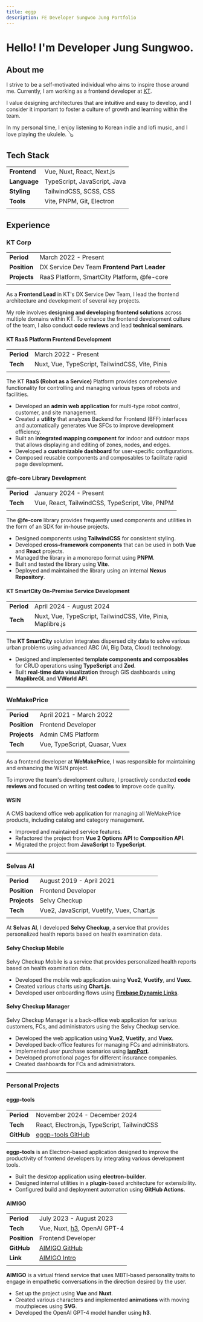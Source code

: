 ```yaml
---
title: eggp
description: FE Developer Sungwoo Jung Portfolio
---
```



# Hello! I'm **Developer Jung Sungwoo**.

## About me

I strive to be a self-motivated individual who aims to inspire those around me. Currently, I am working as a frontend developer at [KT](https://corp.kt.com/).

I value designing architectures that are intuitive and easy to develop, and I consider it important to foster a culture of growth and learning within the team.

In my personal time, I enjoy listening to Korean indie and lofi music, and I love playing the ukulele. 🪕

## Tech Stack

|              |                                |
|--------------|--------------------------------|
| **Frontend** | Vue, Nuxt, React, Next.js      |
| **Language** | TypeScript, JavaScript, Java   |
| **Styling**  | TailwindCSS, SCSS, CSS         |
| **Tools**    | Vite, PNPM, Git, Electron      |
|              |                                |

## Experience

### KT Corp

|              |                                              |
|--------------|----------------------------------------------|
| **Period**   | March 2022 - Present                         |
| **Position** | DX Service Dev Team **Frontend Part Leader** |
| **Projects** | RaaS Platform, SmartCity Platform, @fe-core  |
|              |                                              |

As a **Frontend Lead** in KT's DX Service Dev Team, I lead the frontend architecture and development of several key projects.

My role involves **designing and developing frontend solutions** across multiple domains within KT. To enhance the frontend development culture of the team, I also conduct **code reviews** and lead **technical seminars**.

#### KT RaaS Platform Frontend Development

|            |                                                                            |
|------------|----------------------------------------------------------------------------|
| **Period** | March 2022 - Present                                                       |
| **Tech**   | Nuxt, Vue, TypeScript, TailwindCSS, Vite, Pinia                             |
|            |                                                                            |

The KT **RaaS (Robot as a Service)** Platform provides comprehensive functionality for controlling and managing various types of robots and facilities.

- Developed an **admin web application** for multi-type robot control, customer, and site management.
- Created a **utility** that analyzes Backend for Frontend (BFF) interfaces and automatically generates Vue SFCs to improve development efficiency.
- Built an **integrated mapping component** for indoor and outdoor maps that allows displaying and editing of zones, nodes, and edges.
- Developed a **customizable dashboard** for user-specific configurations.
- Composed reusable components and composables to facilitate rapid page development.

#### @fe-core Library Development

|            |                                                 |
|------------|-------------------------------------------------|
| **Period** | January 2024 - Present                          |
| **Tech**   | Vue, React, TailwindCSS, TypeScript, Vite, PNPM |
|            |                                                 |

The **@fe-core** library provides frequently used components and utilities in the form of an SDK for in-house projects.

- Designed components using **TailwindCSS** for consistent styling.
- Developed **cross-framework components** that can be used in both **Vue** and **React** projects.
- Managed the library in a monorepo format using **PNPM**.
- Built and tested the library using **Vite**.
- Deployed and maintained the library using an internal **Nexus Repository**.

#### KT SmartCity On-Premise Service Development

|            |                                                              |
|------------|--------------------------------------------------------------|
| **Period** | April 2024 - August 2024                                     |
| **Tech**   | Nuxt, Vue, TypeScript, TailwindCSS, Vite, Pinia, Maplibre.js |
|            |                                                              |

The **KT SmartCity** solution integrates dispersed city data to solve various urban problems using advanced ABC (AI, Big Data, Cloud) technology.

- Designed and implemented **template components and composables** for CRUD operations using **TypeScript** and **Zod**.
- Built **real-time data visualization** through GIS dashboards using **MaplibreGL** and **VWorld API**.

---

### WeMakePrice
|              |                               |
|--------------|-------------------------------|
| **Period**   | April 2021 - March 2022       |
| **Position** | Frontend Developer            |
| **Projects** | Admin CMS Platform            |
| **Tech**     | Vue, TypeScript, Quasar, Vuex |
|              |                               |

As a frontend developer at **WeMakePrice**, I was responsible for maintaining and enhancing the WSIN project.

To improve the team's development culture, I proactively conducted **code reviews** and focused on writing **test codes** to improve code quality.

#### WSIN

A CMS backend office web application for managing all WeMakePrice products, including catalog and category management.

- Improved and maintained service features.
- Refactored the project from **Vue 2 Options API** to **Composition API**.
- Migrated the project from **JavaScript** to **TypeScript**.

---

### Selvas AI

|              |                                          |
|--------------|------------------------------------------|
| **Period**   | August 2019 - April 2021                 |
| **Position** | Frontend Developer                       |
| **Projects** | Selvy Checkup                            |
| **Tech**     | Vue2, JavaScript, Vuetify, Vuex, Chart.js |
|              |                                          |

At **Selvas AI**, I developed **Selvy Checkup**, a service that provides personalized health reports based on health examination data.

#### Selvy Checkup Mobile

Selvy Checkup Mobile is a service that provides personalized health reports based on health examination data.

- Developed the mobile web application using **Vue2**, **Vuetify**, and **Vuex**.
- Created various charts using **Chart.js**.
- Developed user onboarding flows using [**Firebase Dynamic Links**](https://firebase.google.com/docs/dynamic-links?hl=en).

#### Selvy Checkup Manager

Selvy Checkup Manager is a back-office web application for various customers, FCs, and administrators using the Selvy Checkup service.

- Developed the web application using **Vue2**, **Vuetify**, and **Vuex**.
- Developed back-office features for managing FCs and administrators.
- Implemented user purchase scenarios using [**IamPort**](https://api.iamport.kr/).
- Developed promotional pages for different insurance companies.
- Created dashboards for FCs and administrators.

---

### Personal Projects

#### eggp-tools

|            |                                                                |
|------------|----------------------------------------------------------------|
| **Period** | November 2024 - December 2024                                  |
| **Tech**   | React, Electron.js, TypeScript, TailwindCSS                    |
| **GitHub** | [eggp-tools GitHub](https://github.com/eggplantiny/eggp-tools) |
|            |                                                                |

**eggp-tools** is an Electron-based application designed to improve the productivity of frontend developers by integrating various development tools.

- Built the desktop application using **electron-builder**.
- Designed internal utilities in a **plugin**-based architecture for extensibility.
- Configured build and deployment automation using **GitHub Actions**.

#### AIMIGO

|              |                                                                                     |
|--------------|-------------------------------------------------------------------------------------|
| **Period**   | July 2023 - August 2023                                                             |
| **Tech**     | Vue, Nuxt, [h3](https://github.com/unjs/h3), OpenAI GPT-4                           |
| **Position** | Frontend Developer                                                                  |
| **GitHub**   | [AIMIGO GitHub](https://github.com/Sejin-Kim-Team/AIMIGO)                           |
| **Link**     | [AIMIGO Intro](https://eggp.notion.site/AIMIGO-15165b2db31e811f826cc2d29eb6844d?pvs=4) |
|              |                                                                                     |

**AIMIGO** is a virtual friend service that uses MBTI-based personality traits to engage in empathetic conversations in the direction desired by the user.

- Set up the project using **Vue** and **Nuxt**.
- Created various characters and implemented **animations** with moving mouthpieces using **SVG**.
- Developed the OpenAI GPT-4 model handler using **h3**.

